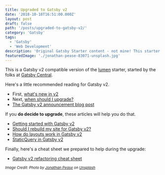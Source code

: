 ```yaml
---
title: Upgraded to Gatsby v2
date: '2018-10-18T16:51:00.000Z'
layout: post
draft: false
path: '/posts/upgraded-to-gatsby-v2/'
category: 'Gatsby'
tags:
  - 'Gatsby'
  - 'Web Development'
description: 'Original Gatsby Starter content - not mine! This starter has been forked and upgraded to Gatsby v2'
featuredImage: './jonathan-pease-83071-unsplash.jpg'
---
```


[//]: # 'Photo by Jonathan Pease on Unsplash'

This is a Gatsby v2 compatible version of the
[lumen](https://github.com/alxshelepenok/gatsby-starter-lumen) starter, started
by the folks at [Gatsby Central](https://www.gatsbycentral.com/).

Here's a little recommended reading for Gatsby v2.

- First, [what's new in v2](https://www.gatsbycentral.com/whats-new-in-gatsby-v2)
- Next, [when should I upgrade?](https://www.gatsbycentral.com/when-should-i-upgrade-to-gatsby-v2)
- [The Gatsby v2 announcement blog post](https://www.gatsbyjs.org/blog/2018-09-17-gatsby-v2/)

If you **do decide to upgrade**, these articles will help you do that.

- [Getting started with Gatsby v2](https://www.gatsbycentral.com/getting-started-with-gatsby-v2)
- [Should I rebuild my site for Gatsby v2?](https://www.gatsbycentral.com/should-i-rebuild-my-site-for-gatsby-v2)
- [How do layouts work in Gatsby v2](https://www.gatsbycentral.com/how-do-layouts-work-in-gatsby-v2)
- [StaticQuery in Gatsby v2](https://www.gatsbycentral.com/staticquery-in-gatsby-v2)

Finally, here's a cheat sheet we prepared to help during the upgrade:

- [Gatsby v2 refactoring cheat sheet](https://www.gatsbycentral.com/gatsby-v2-refactoring-cheat-sheet)

_<small>Image Credit: Photo by [Jonathan Pease](https://unsplash.com/@jpease) on [Unsplash](https://unsplash.com)</small>_
